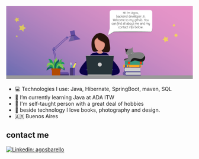 
<p align="center"><img src="https://github.com/AgosBC/agosbc/blob/main/banner.png" width="1120" title="hover text"></p>


- :computer: Technologies I use: Java, Hibernate, SpringBoot, maven, SQL
- 🌱 I’m currently learning Java at ADA ITW
- :book: I'm self-taught person with a great deal of hobbies
- :sparkling_heart: beside technology I love books, photography and design.
- :argentina: Buenos Aires

## contact me

[![Linkedin: agosbarello](https://img.shields.io/badge/-AgosBarello-blue?style=flat-square&logo=Linkedin&logoColor=white&link=https://www.linkedin.com/in/agostina-barello-5b9059177/)](https://www.linkedin.com/in/agostina-barello)
 


<!--
<h3 align="left">Languages and Tools:</h3>
<p align="left"> <a href="https://www.java.com" target="_blank"> <img src="https://raw.githubusercontent.com/devicons/devicon/master/icons/java/java-original.svg" alt="java" width="40" height="40"/> </a>  <a href="https://spring.io/" target="_blank"> <img src="https://www.vectorlogo.zone/logos/springio/springio-icon.svg" alt="spring" width="40" height="40"/> </a><a href="https://www.mysql.com/" target="_blank"> <img src="https://raw.githubusercontent.com/devicons/devicon/master/icons/mysql/mysql-original-wordmark.svg" alt="mysql" width="40" height="40"/> </a> <a href="https://postman.com" target="_blank"> <img src="https://www.vectorlogo.zone/logos/getpostman/getpostman-icon.svg" alt="postman" width="40" height="40"/> </a> <a href="https://git-scm.com/" target="_blank"> <img src="https://www.vectorlogo.zone/logos/git-scm/git-scm-icon.svg" alt="git" width="40" height="40"/> </a> </p>

-->



<!--

<p>&nbsp;<img align="center" src="https://github-readme-stats.vercel.app/api?username=agosbc&show_icons=true&locale=en" alt="agosbc" /></p>

<br />


## Languages and Tools:


 <img align="left" alt="vscode" src="https://github.com/yurijserrano/Github-Profile-Readme-Logos/blob/master/text%20editors/vscode.svg"  width="40" height="40"/>

<p><img align="left" src="https://github-readme-stats.vercel.app/api/top-langs?username=agosbc&show_icons=true&locale=en&layout=compact" alt="agosbc" /></p>

<a href="https://git-scm.com/" target="_blank"> <img src="https://www.vectorlogo.zone/logos/git-scm/git-scm-icon.svg" alt="git" width="40" height="40"/> </a>


<br />

-->



